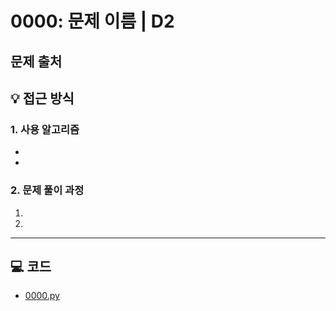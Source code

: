 # 0000: 문제 이름 | D2

## 문제 출처
[]()

## 💡 접근 방식

### 1. 사용 알고리즘
* 
* 

### 2. 문제 풀이 과정
1.  
2. 

---

## 💻 코드
* [0000.py](0000.py)